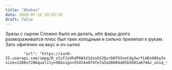 ```yaml
---
title: "Abobus"
date: 2020-07-12 19:25:15
draft: false
---
```


Зразы с сыром
Сложно было их делать, ибо фарш долго размораживался плюс был таки холодным и сильно прилипал к рукам. Зато офигенно на вкус и оч сытно

            "url": "https://sun9-25.userapi.com/impg/D_zCufJzUhdP6W1X1dzo5S2QxrDATO3veC4g3w/fLHDs08by3s.jpg?size=1280x720&quality=96&sign=55454a0f4fe7a5a26684a85b5601a674&c_uniq_tag=PIovsRVSrzvWtDePC17hsqaqe4PbUfJSmym9G1owoeQ&type=album",
